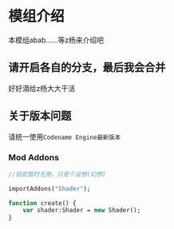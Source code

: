 # 模组介绍
本模组abab......等z杨来介绍吧

## 请开启各自的分支，最后我会合并
好好滴给z杨大大干活

## 关于版本问题
请统一使用`Codename Engine最新版本`

### Mod Addons
```haxe
//目前暂时无用，只是个设想(幻想)

importAddons("Shader");

function create() {
    var shader:Shader = new Shader();
}
```
